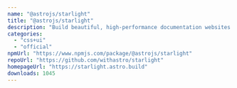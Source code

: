 ```yaml
---
name: "@astrojs/starlight"
title: "@astrojs/starlight"
description: "Build beautiful, high-performance documentation websites with Astro"
categories:
  - "css+ui"
  - "official"
npmUrl: "https://www.npmjs.com/package/@astrojs/starlight"
repoUrl: "https://github.com/withastro/starlight"
homepageUrl: "https://starlight.astro.build"
downloads: 1045
---
```

